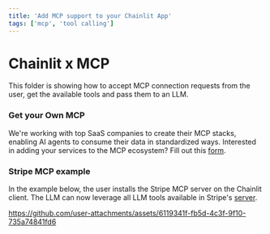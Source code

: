 ```yaml
---
title: 'Add MCP support to your Chainlit App'
tags: ['mcp', 'tool calling']
---
```


# Chainlit x MCP

This folder is showing how to accept MCP connection requests from the user, get the available tools and pass them to an LLM.

### Get your Own MCP

We're working with top SaaS companies to create their MCP stacks, enabling AI agents to consume their data in standardized ways. Interested in adding your services to the MCP ecosystem? Fill out this [form](https://docs.google.com/forms/d/e/1FAIpQLSdObSIeIFt4nHppZ6r2rIoEe-jZRo4CqxbmRKKgb-ZsSPONnQ/viewform?usp=dialog).

### Stripe MCP example
In the example below, the user installs the Stripe MCP server on the Chainlit client. The LLM can now leverage all LLM tools available in Stripe's [server](https://github.com/stripe/agent-toolkit).

https://github.com/user-attachments/assets/6119341f-fb5d-4c3f-9f10-735a74841fd6
